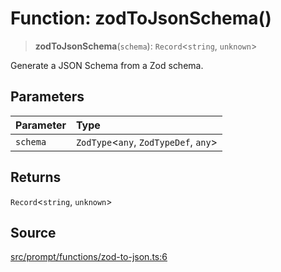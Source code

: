 # Function: zodToJsonSchema()

> **zodToJsonSchema**(`schema`): `Record`\<`string`, `unknown`\>

Generate a JSON Schema from a Zod schema.

## Parameters

| Parameter | Type |
| :------ | :------ |
| `schema` | `ZodType`\<`any`, `ZodTypeDef`, `any`\> |

## Returns

`Record`\<`string`, `unknown`\>

## Source

[src/prompt/functions/zod-to-json.ts:6](https://github.com/dexaai/llm-tools/blob/2b78745/src/prompt/functions/zod-to-json.ts#L6)

